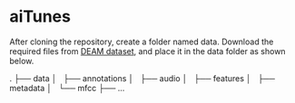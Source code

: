 # aiTunes

After cloning the repository, create a folder named data. Download the required files from [DEAM dataset](http://cvml.unige.ch/databases/DEAM/), and place it in the data folder as shown below.

.
├── data
│   ├── annotations
│   ├── audio
│   ├── features
│   ├── metadata
│   └── mfcc
├── ...